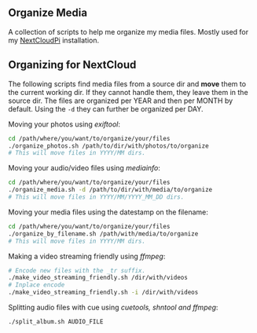 Organize Media
---

A collection of scripts to help me organize my media files. Mostly used for my
[NextCloudPi](https://github.com/nextcloud/nextcloudpi) installation.

## Organizing for NextCloud

The following scripts find media files from a source dir and **move** them to the
current working dir. If they cannot handle them, they leave them in the source
dir. The files are organized per YEAR and then per MONTH by default. Using the
`-d` they can further be organized per DAY.

Moving your photos using *exiftool*:
```bash
cd /path/where/you/want/to/organize/your/files
./organize_photos.sh /path/to/dir/with/photos/to/organize
# This will move files in YYYY/MM dirs.
```

Moving your audio/video files using *mediainfo*:
```bash
cd /path/where/you/want/to/organize/your/files
./organize_media.sh -d /path/to/dir/with/media/to/organize
# This will move files in YYYY/MM/YYYY_MM_DD dirs.
```

Moving your media files using the datestamp on the filename:
```bash
cd /path/where/you/want/to/organize/your/files
./organize_by_filename.sh /path/with/media/to/organize
# This will move files in YYYY/MM dirs.
```

Making a video streaming friendly using *ffmpeg*:
```bash
# Encode new files with the _tr suffix.
./make_video_streaming_friendly.sh /dir/with/videos
# Inplace encode
./make_video_streaming_friendly.sh -i /dir/with/videos
```

Splitting audio files with cue using *cuetools, shntool and ffmpeg*:
```bash
./split_album.sh AUDIO_FILE
```
